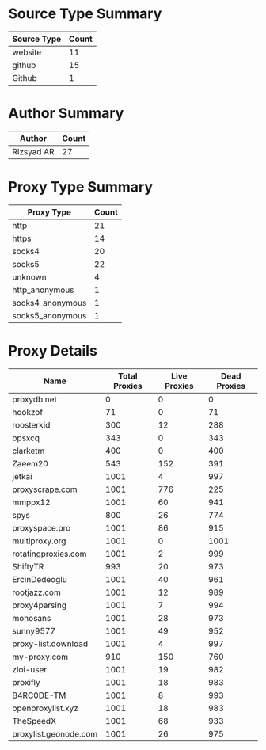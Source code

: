 # Source Type Summary

| Source Type | Count |
|-------------|-------|
| website | 11 |
| github | 15 |
| Github | 1 |


# Author Summary

| Author | Count |
|--------|-------|
| Rizsyad AR | 27 |


# Proxy Type Summary

| Proxy Type | Count |
|------------|-------|
| http | 21 |
| https | 14 |
| socks4 | 20 |
| socks5 | 22 |
| unknown | 4 |
| http_anonymous | 1 |
| socks4_anonymous | 1 |
| socks5_anonymous | 1 |


# Proxy Details

| Name | Total Proxies | Live Proxies | Dead Proxies |
|------|---------------|--------------|---------------|
| proxydb.net | 0 | 0 | 0 |
| hookzof | 71 | 0 | 71 |
| roosterkid | 300 | 12 | 288 |
| opsxcq | 343 | 0 | 343 |
| clarketm | 400 | 0 | 400 |
| Zaeem20 | 543 | 152 | 391 |
| jetkai | 1001 | 4 | 997 |
| proxyscrape.com | 1001 | 776 | 225 |
| mmppx12 | 1001 | 60 | 941 |
| spys | 800 | 26 | 774 |
| proxyspace.pro | 1001 | 86 | 915 |
| multiproxy.org | 1001 | 0 | 1001 |
| rotatingproxies.com | 1001 | 2 | 999 |
| ShiftyTR | 993 | 20 | 973 |
| ErcinDedeoglu | 1001 | 40 | 961 |
| rootjazz.com | 1001 | 12 | 989 |
| proxy4parsing | 1001 | 7 | 994 |
| monosans | 1001 | 28 | 973 |
| sunny9577 | 1001 | 49 | 952 |
| proxy-list.download | 1001 | 4 | 997 |
| my-proxy.com | 910 | 150 | 760 |
| zloi-user | 1001 | 19 | 982 |
| proxifly | 1001 | 18 | 983 |
| B4RC0DE-TM | 1001 | 8 | 993 |
| openproxylist.xyz | 1001 | 18 | 983 |
| TheSpeedX | 1001 | 68 | 933 |
| proxylist.geonode.com | 1001 | 26 | 975 |
